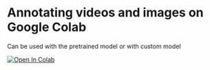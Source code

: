 # Annotating videos and images on Google Colab
Can be used with the pretrained model or with custom model

<a target="_blank" href="https://colab.research.google.com/github/smartHiveProject/smartHive-vision/blob/main/src/running.ipynb">
  <img src="https://colab.research.google.com/assets/colab-badge.svg" alt="Open In Colab"/>
</a>
